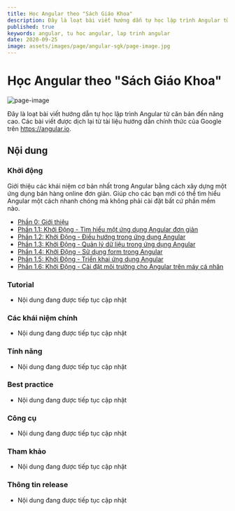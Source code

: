 ```yaml
---
title: Học Angular theo "Sách Giáo Khoa"
description: Đây là loạt bài viết hướng dẫn tự học lập trình Angular từ căn bản đến nâng cao. Các bài viết được dịch lại từ tài liệu hướng dẫn chính thức của Google.
published: true
keywords: angular, tu hoc angular, lap trinh angular
date: 2020-09-25
image: assets/images/page/angular-sgk/page-image.jpg
---
```


# Học Angular theo "Sách Giáo Khoa"

![page-image](assets/images/page/angular-sgk/page-image.jpg)

Đây là loạt bài viết hướng dẫn tự học lập trình Angular từ căn bản đến nâng cao. Các bài viết được dịch lại từ tài liệu hướng dẫn chính thức của Google trên https://angular.io.

## Nội dung

### Khởi động
Giới thiệu các khái niệm cơ bản nhất trong Angular bằng cách xây dựng một ứng dụng bán hàng online đơn giản. Giúp cho các bạn mới có thể tìm hiểu Angular một cách nhanh chóng mà không phải cài đặt bất cứ phần mềm nào.

- [Phần 0: Giới thiệu](https://nhannguyendacoder.com/blog/angular/sgk/marketing/docs)
- [Phần 1.1: Khởi Động - Tìm hiểu một ứng dụng Angular đơn giản](https://nhannguyendacoder.com/blog/angular/sgk/start/index)
- [Phần 1.2: Khởi Động - Điều hướng trong ứng dụng Angular](https://nhannguyendacoder.com/blog/angular/sgk/start/start-routing)
- [Phần 1.3: Khởi Động - Quản lý dữ liệu trong ứng dụng Angular](https://nhannguyendacoder.com/blog/angular/sgk/start/start-data)
- [Phần 1.4: Khởi Động - Sử dụng form trong Angular](https://nhannguyendacoder.com/blog/angular/sgk/start/start-forms)
- [Phần 1.5: Khởi Động - Triển khai ứng dụng Angular](https://nhannguyendacoder.com/blog/angular/sgk/start/start-deployment)
- [Phần 1.6: Khởi Động - Cài đặt môi trường cho Angular trên máy cá nhân](https://nhannguyendacoder.com/blog/angular/sgk/guide/setup-local)

### Tutorial
- Nội dung đang được tiếp tục cập nhật

### Các khái niệm chính
- Nội dung đang được tiếp tục cập nhật

### Tính năng
- Nội dung đang được tiếp tục cập nhật

### Best practice
- Nội dung đang được tiếp tục cập nhật

### Công cụ
- Nội dung đang được tiếp tục cập nhật

### Tham khảo
- Nội dung đang được tiếp tục cập nhật

### Thông tin release
- Nội dung đang được tiếp tục cập nhật